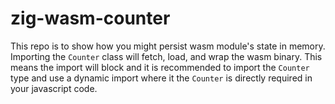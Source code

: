# zig-wasm-counter

This repo is to show how you might persist wasm module's state in memory. Importing the `Counter` class will fetch, load, and wrap the wasm binary. This means the import will block and it is recommended to import the `Counter` type and use a dynamic import where it the `Counter` is directly required in your javascript code.
